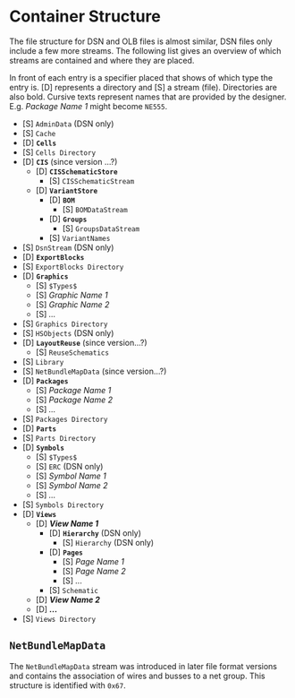 # Container Structure

The file structure for DSN and OLB files is almost similar, DSN files only include a few more streams. The following list gives an overview of which streams are contained and where they are placed.

In front of each entry is a specifier placed that shows of which type the entry is. [D] represents a directory and [S] a stream (file). Directories are also bold. Cursive texts represent names that are provided by the designer. E.g. *Package Name 1* might become `NE555`.

- [S] `AdminData` (DSN only)
- [S] `Cache`
- [D] **`Cells`**
- [S] `Cells Directory`
- [D] **`CIS`** (since version ...?)
  - [D] **`CISSchematicStore`**
    - [S] `CISSchematicStream`
  - [D] **`VariantStore`**
    - [D] **`BOM`**
      - [S] `BOMDataStream`
    - [D] **`Groups`**
      - [S] `GroupsDataStream`
    - [S] `VariantNames`
- [S] `DsnStream` (DSN only)
- [D] **`ExportBlocks`**
- [S] `ExportBlocks Directory`
- [D] **`Graphics`**
  - [S] `$Types$`
  - [S] *Graphic Name 1*
  - [S] *Graphic Name 2*
  - [S] *...*
- [S] `Graphics Directory`
- [S] `HSObjects` (DSN only)
- [D] **`LayoutReuse`** (since version...?)
  - [S] `ReuseSchematics`
- [S] `Library`
- [S] `NetBundleMapData` (since version...?)
- [D] **`Packages`**
  - [S] *Package Name 1*
  - [S] *Package Name 2*
  - [S] *...*
- [S] `Packages Directory`
- [D] **`Parts`**
- [S] `Parts Directory`
- [D] **`Symbols`**
  - [S] `$Types$`
  - [S] `ERC` (DSN only)
  - [S] *Symbol Name 1*
  - [S] *Symbol Name 2*
  - [S] *...*
- [S] `Symbols Directory`
- [D] **`Views`**
  - [D] ***View Name 1***
    - [D] **`Hierarchy`** (DSN only)
      - [S] `Hierarchy` (DSN only)
    - [D] **`Pages`**
      - [S] *Page Name 1*
      - [S] *Page Name 2*
      - [S] *...*
    - [S] `Schematic`
  - [D] ***View Name 2***
  - [D] ***...***
- [S] `Views Directory`

## `NetBundleMapData`

The `NetBundleMapData` stream was introduced in later file format versions and contains the association of wires and busses to a net group. This structure is identified with `0x67`.
